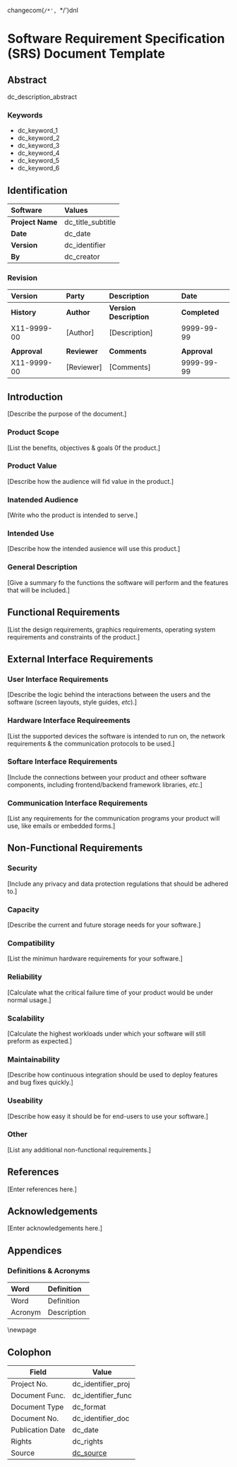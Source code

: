 changecom(`/*', `*/')dnl

# Software Requirement Specification (SRS) Document Template

## Abstract

dc_description_abstract

### Keywords

* dc_keyword_1
* dc_keyword_2
* dc_keyword_3
* dc_keyword_4
* dc_keyword_5
* dc_keyword_6

## Identification

| Software         | Values            |
|:-----------------|:------------------|
| **Project Name** | dc_title_subtitle |
| **Date**         | dc_date           |
| **Version**      | dc_identifier     |
| **By**           | dc_creator        |

### Revision

| Version      | Party        | Description             | Date          |
|:-------------|:-------------|:------------------------|:--------------|
| **History**  |  **Author**  | **Version Description** | **Completed** |
| X11-9999-00  |  [Author]    | [Description]           |  9999-99-99   |
|              |              |                         |               |
| **Approval** | **Reviewer** | **Comments**            |  **Approval** |
| X11-9999-00  | [Reviewer]   | [Comments]              |  9999-99-99   |


## Introduction

[Describe the purpose of the document.]

### Product Scope

[List the benefits, objectives & goals 0f the product.]

### Product Value

[Describe how the audience will fid value in the product.]

### Inatended Audience

[Write who the product is intended to serve.]

### Intended Use

[Describe how the intended ausience will use this product.]

### General Description

[Give a summary fo the functions the software will perform and the features that will be included.]

## Functional Requirements

[List the design requirements, graphics requirements, operating system requirements and constraints of the product.]

## External Interface Requirements

### User Interface Requirements

[Describe the logic behind the interactions between the users and the software (screen layouts, style guides, _etc_).]

### Hardware Interface Requireements

[List the supported devices the software is intended to run on, the network requirements & the communication protocols to be used.]

### Softare Interface Requirements

[Include the connections between your product and otheer software components, including frontend/backend framework libraries, _etc._]

### Communication Interface Requirements

[List any requirements for the communication programs your product will use, like emails or embedded forms.]

## Non-Functional Requirements

### Security

[Include any privacy and data protection regulations that should be adhered to.]

### Capacity

[Describe the current and future storage needs for your software.]

### Compatibility

[List the minimun hardware requirements for your software.]

### Reliability

[Calculate what the critical failure time of your product would be under normal usage.]

### Scalability

[Calculate the highest workloads under which your software will still preform as expected.]

### Maintainability

[Describe how continuous integration should be used to deploy features and bug fixes quickly.]

### Useability

[Describe how easy it should be for end-users to use your software.]

### Other

[List any additional non-functional requirements.]

## References

[Enter references here.]

## Acknowledgements

[Enter acknowledgements here.]

## Appendices

### Definitions & Acronyms

| Word                | Definition                     |
|:--------------------|:-------------------------------|
| Word                | Definition                     |
| Acronym             | Description                    |

\newpage

## Colophon

| Field            | Value                               |
|------------------|-------------------------------------|
| Project No.      | dc_identifier_proj                  |
| Document Func.   | dc_identifier_func                  |
| Document Type    | dc_format                           |
| Document No.     | dc_identifier_doc                   |
| Publication Date | dc_date                             |
| Rights           | dc_rights                           |
| Source           | [dc_source](dc_source)              |
